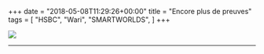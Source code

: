 +++
date = "2018-05-08T11:29:26+00:00"
title = "Encore plus de preuves"
tags = [
    "HSBC",
    "Wari",
    "SMARTWORLDS",
]
+++
<div class="container" style="width:auto">
  <a target="blank" href="https://image.ibb.co/j5LNfd/SW_more_proof.jpg">
    <img src="https://image.ibb.co/j5LNfd/SW_more_proof.jpg" style="max-width:100%">
  </a>
</div>

<!--more-->
<hr>
